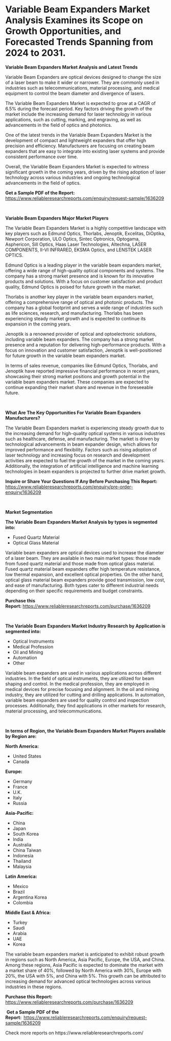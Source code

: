 <p><h1>Variable Beam Expanders Market Analysis Examines its Scope on Growth Opportunities, and Forecasted Trends Spanning from 2024 to 2031.</h1></p><p><strong>Variable Beam Expanders Market Analysis and Latest Trends</strong></p>
<p><p>Variable Beam Expanders are optical devices designed to change the size of a laser beam to make it wider or narrower. They are commonly used in industries such as telecommunications, material processing, and medical equipment to control the beam diameter and divergence of lasers.</p><p>The Variable Beam Expanders Market is expected to grow at a CAGR of 6.5% during the forecast period. Key factors driving the growth of the market include the increasing demand for laser technology in various applications, such as cutting, marking, and engraving, as well as advancements in the field of optics and photonics.</p><p>One of the latest trends in the Variable Beam Expanders Market is the development of compact and lightweight expanders that offer high precision and efficiency. Manufacturers are focusing on creating beam expanders that are easy to integrate into existing laser systems and provide consistent performance over time.</p><p>Overall, the Variable Beam Expanders Market is expected to witness significant growth in the coming years, driven by the rising adoption of laser technology across various industries and ongoing technological advancements in the field of optics.</p></p>
<p><strong>Get a Sample PDF of the Report:&nbsp;</strong> <a href="https://www.reliableresearchreports.com/enquiry/request-sample/1636209">https://www.reliableresearchreports.com/enquiry/request-sample/1636209</a></p>
<p>&nbsp;</p>
<p><strong>Variable Beam Expanders Major Market Players</strong></p>
<p><p>The Variable Beam Expanders Market is a highly competitive landscape with key players such as Edmund Optics, Thorlabs, Jenoptik, Excelitas, DiOptika, Newport Corporation, ULO Optics, Sintec Optronics, Optogama, Asphericon, Sill Optics, Haas Laser Technologies, Altechna, LASER COMPONENTS, II-VI INFRARED, EKSMA Optics, and LENSTEK LASER OPTICS.</p><p>Edmund Optics is a leading player in the variable beam expanders market, offering a wide range of high-quality optical components and systems. The company has a strong market presence and is known for its innovative products and solutions. With a focus on customer satisfaction and product quality, Edmund Optics is poised for future growth in the market.</p><p>Thorlabs is another key player in the variable beam expanders market, offering a comprehensive range of optical and photonic products. The company has a global footprint and serves a wide range of industries such as life sciences, research, and manufacturing. Thorlabs has been experiencing steady market growth and is expected to continue its expansion in the coming years.</p><p>Jenoptik is a renowned provider of optical and optoelectronic solutions, including variable beam expanders. The company has a strong market presence and a reputation for delivering high-performance products. With a focus on innovation and customer satisfaction, Jenoptik is well-positioned for future growth in the variable beam expanders market.</p><p>In terms of sales revenue, companies like Edmund Optics, Thorlabs, and Jenoptik have reported impressive financial performance in recent years, showcasing their strong market positions and growth potential in the variable beam expanders market. These companies are expected to continue expanding their market share and revenue in the foreseeable future.</p></p>
<p>&nbsp;</p>
<p><strong>What Are The Key Opportunities For Variable Beam Expanders Manufacturers?</strong></p>
<p><p>The Variable Beam Expanders market is experiencing steady growth due to the increasing demand for high-quality optical systems in various industries such as healthcare, defense, and manufacturing. The market is driven by technological advancements in beam expander design, which allows for improved performance and flexibility. Factors such as rising adoption of laser technology and increasing focus on research and development activities are expected to fuel the growth of the market in the coming years. Additionally, the integration of artificial intelligence and machine learning technologies in beam expanders is projected to further drive market growth.</p></p>
<p><strong>Inquire or Share Your Questions If Any Before Purchasing This Report:</strong> <a href="https://www.reliableresearchreports.com/enquiry/pre-order-enquiry/1636209">https://www.reliableresearchreports.com/enquiry/pre-order-enquiry/1636209</a></p>
<p>&nbsp;</p>
<p><strong>Market Segmentation</strong></p>
<p><strong>The Variable Beam Expanders Market Analysis by types is segmented into:</strong></p>
<p><ul><li>Fused Quartz Material</li><li>Optical Glass Material</li></ul></p>
<p><p>Variable beam expanders are optical devices used to increase the diameter of a laser beam. They are available in two main market types: those made from fused quartz material and those made from optical glass material. Fused quartz material beam expanders offer high temperature resistance, low thermal expansion, and excellent optical properties. On the other hand, optical glass material beam expanders provide good transmission, low cost, and ease of manufacturing. Both types cater to different industrial needs depending on their specific requirements and budget constraints.</p></p>
<p><strong>Purchase this Report:&nbsp;</strong><a href="https://www.reliableresearchreports.com/purchase/1636209">https://www.reliableresearchreports.com/purchase/1636209</a></p>
<p>&nbsp;</p>
<p><strong>The Variable Beam Expanders Market Industry Research by Application is segmented into:</strong></p>
<p><ul><li>Optical Instruments</li><li>Medical Profession</li><li>Oil and Mining</li><li>Automation</li><li>Other</li></ul></p>
<p><p>Variable beam expanders are used in various applications across different industries. In the field of optical instruments, they are utilized for beam shaping and control. In the medical profession, they are employed in medical devices for precise focusing and alignment. In the oil and mining industry, they are utilized for cutting and drilling applications. In automation, variable beam expanders are used for quality control and inspection processes. Additionally, they find applications in other markets for research, material processing, and telecommunications.</p></p>
<p>&nbsp;</p>
<p><strong>In terms of Region, the Variable Beam Expanders Market Players available by Region are:</strong></p>
<p>
    <p> <strong> North America: </strong>
        <ul>
            <li>United States</li>
            <li>Canada</li>
        </ul>
        </p> 
    <p> <strong> Europe: </strong>
        <ul>
            <li>Germany</li>
            <li>France</li>
            <li>U.K.</li>
            <li>Italy</li>
            <li>Russia</li>
        </ul>
        </p> 
    <p> <strong> Asia-Pacific: </strong>
        <ul>
            <li>China</li>
            <li>Japan</li>
            <li>South Korea</li>
            <li>India</li>
            <li>Australia</li>
            <li>China Taiwan</li>
            <li>Indonesia</li>
            <li>Thailand</li>
            <li>Malaysia</li>
        </ul>
        </p> 
    <p> <strong> Latin America: </strong>
        <ul>
            <li>Mexico</li>
            <li>Brazil</li>
            <li>Argentina Korea</li>
            <li>Colombia</li>
        </ul>
        </p> 
    <p> <strong> Middle East & Africa: </strong>
        <ul>
            <li>Turkey</li>
            <li>Saudi</li>
            <li>Arabia</li>
            <li>UAE</li>
            <li>Korea</li>
        </ul>
    </p>
    </p>
<p><p>The variable beam expanders market is anticipated to exhibit robust growth in regions such as North America, Asia Pacific, Europe, the USA, and China. Among these regions, Asia Pacific is expected to dominate the market with a market share of 40%, followed by North America with 30%, Europe with 20%, the USA with 5%, and China with 5%. This growth can be attributed to increasing demand for advanced optical technologies across various industries in these regions.</p></p>
<p><strong>Purchase this Report: </strong><a href="https://www.reliableresearchreports.com/purchase/1636209">https://www.reliableresearchreports.com/purchase/1636209</a></p>
<p>&nbsp;<strong>Get a Sample PDF of the Report:&nbsp;&nbsp;</strong><a href="https://www.reliableresearchreports.com/enquiry/request-sample/1636209">https://www.reliableresearchreports.com/enquiry/request-sample/1636209</a></p>
<p><strong></strong></p>
<p>Check more reports on https://www.reliableresearchreports.com/</p>